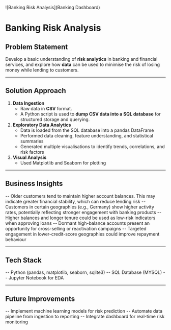 ![Banking Risk Analysis](Banking Dashboard)

# Banking Risk Analysis

## Problem Statement
Develop a basic understanding of **risk analytics** in banking and financial services, and explore how **data** can be used to minimise the risk of losing money while lending to customers.

---

## Solution Approach

1. **Data Ingestion**
   - Raw data in **CSV** format.
   - A Python script is used to **dump CSV data into a SQL database** for structured storage and querying.
2. **Exploratory Data Analytics**
   - Data is loaded from the SQL database into a pandas DataFrame
   - Performed data cleaning, feature understanding, and statistical summaries
   - Generated multiple visualisations to identify trends, correlations, and risk factors
3. **Visual Analysis**
   - Used Matplotlib and Seaborn for plotting


---

## Business Insights
-- Older customers tend to maintain higher account balances. This may indicate greater financial stability, which can reduce lending risk
-- Customers in certain geographies (e.g., Germany) show higher activity rates, potentially reflecting stronger engagement with banking products
-- Higher balances and longer tenure could be used as low-risk indicators when approving loans
-- Dormant high-balance accounts present an opportunity for cross-selling or reactivation campaigns
-- Targeted engagement in lower-credit-score geographies could improve repayment behaviour



---

## Tech Stack
-- Python (pandas, matplotlib, seaborn, sqlite3)
-- SQL Database (MYSQL)
-- Jupyter Notebook for EDA

---

## Future Improvements
-- Implement machine learning models for risk prediction
-- Automate data pipeline from ingestion to reporting
-- Integrate dashboard for real-time risk monitoring
